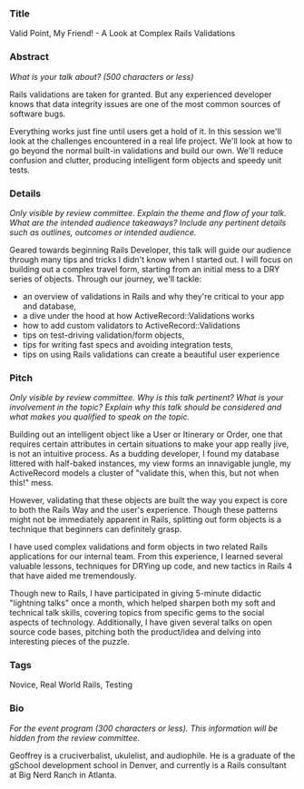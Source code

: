 ### Title

Valid Point, My Friend! - A Look at Complex Rails Validations 

### Abstract

_What is your talk about? (500 characters or less)_

Rails validations are taken for granted. But any experienced developer knows that data integrity issues are one of the most common sources of software bugs.

Everything works just fine until users get a hold of it. In this session we'll look at the challenges encountered in a real life project. We'll look at how to go beyond the normal built-in validations and build our own. We'll reduce confusion and clutter, producing intelligent form objects and speedy unit tests.

### Details

_Only visible by review committee._
_Explain the theme and flow of your talk. What are the intended audience takeaways?_
_Include any pertinent details such as outlines, outcomes or intended audience._

Geared towards beginning Rails Developer, this talk will guide our audience through many tips and tricks I didn't know when I started out. I will focus on building out a complex travel form, starting from an initial mess to a DRY series of objects. Through our journey, we'll tackle:

* an overview of validations in Rails and why they're critical to your app and database,
* a dive under the hood at how ActiveRecord::Validations works
* how to add custom validators to ActiveRecord::Validations
* tips on test-driving validation/form objects,
* tips for writing fast specs and avoiding integration tests,
* tips on using Rails validations can create a beautiful user experience

### Pitch

_Only visible by review committee._
_Why is this talk pertinent? What is your involvement in the topic?_
_Explain why this talk should be considered and what makes you qualified to speak on the topic._

Building out an intelligent object like a User or Itinerary or Order, one that requires certain attributes in certain situations to make your app really jive, is not an intuitive process. As a budding developer, I found my database littered with half-baked instances, my view forms an innavigable jungle, my ActiveRecord models a cluster of "validate this, when this, but not when this!" mess.

However, validating that these objects are built the way you expect is core to both the Rails Way and the user's experience. Though these patterns might not be immediately apparent in Rails, splitting out form objects is a technique that beginners can definitely grasp. 

I have used complex validations and form objects in two related Rails applications for our internal team. From this experience, I learned several valuable lessons, techniques for DRYing up code, and new tactics in Rails 4 that have aided me tremendously.

Though new to Rails, I have participated in giving 5-minute didactic "lightning talks" once a month, which helped sharpen both my soft and technical talk skills, covering topics from specific gems to the social aspects of technology. Additionally, I have given several talks on open source code bases, pitching both the product/idea and delving into interesting pieces of the puzzle.

### Tags

Novice, Real World Rails, Testing

### Bio

_For the event program (300 characters or less)._
_This information will be hidden from the review committee._

Geoffrey is a cruciverbalist, ukulelist, and audiophile. He is a graduate of the gSchool development school in Denver, and currently is a Rails consultant at Big Nerd Ranch in Atlanta. 

